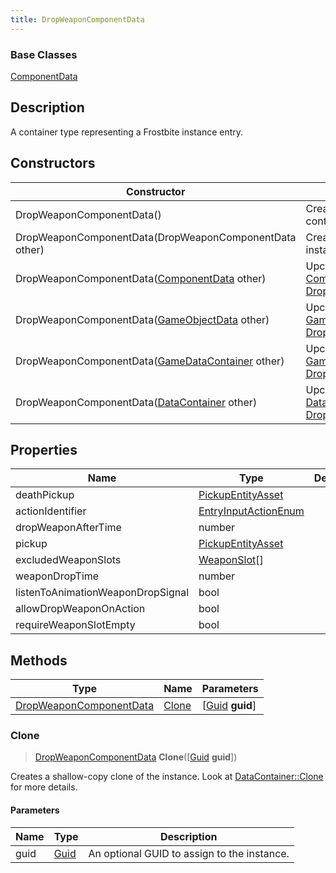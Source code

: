 ```yaml
---
title: DropWeaponComponentData
---
```

### Base Classes

[ComponentData](ComponentData)

## Description

A container type representing a Frostbite instance entry.

## Constructors

| Constructor                                                                        | Description                                                                                                                           |
| ---------------------------------------------------------------------------------- | ------------------------------------------------------------------------------------------------------------------------------------- |
| DropWeaponComponentData()                                                          | Create a new instance of this container type.                                                                                         |
| DropWeaponComponentData(DropWeaponComponentData other)                             | Create a reference copy of an instance of the same type.                                                                              |
| DropWeaponComponentData([ComponentData](ComponentData) other)                      | Upcast an instance of type [ComponentData](ComponentData) to [DropWeaponComponentData](DropWeaponComponentData).                      |
| DropWeaponComponentData([GameObjectData](GameObjectData) other)                    | Upcast an instance of type [GameObjectData](GameObjectData) to [DropWeaponComponentData](DropWeaponComponentData).                    |
| DropWeaponComponentData([GameDataContainer](GameDataContainer) other)              | Upcast an instance of type [GameDataContainer](GameDataContainer) to [DropWeaponComponentData](DropWeaponComponentData).              |
| DropWeaponComponentData([DataContainer](/vext/ref/shared/class/datacontainer) other) | Upcast an instance of type [DataContainer](/vext/ref/shared/class/datacontainer) to [DropWeaponComponentData](DropWeaponComponentData). |

## Properties

| Name                              | Type                                         | Description |
| --------------------------------- | -------------------------------------------- | ----------- |
| deathPickup                       | [PickupEntityAsset](PickupEntityAsset)       |             |
| actionIdentifier                  | [EntryInputActionEnum](EntryInputActionEnum) |             |
| dropWeaponAfterTime               | number                                       |             |
| pickup                            | [PickupEntityAsset](PickupEntityAsset)       |             |
| excludedWeaponSlots               | [WeaponSlot](WeaponSlot)\[\]                 |             |
| weaponDropTime                    | number                                       |             |
| listenToAnimationWeaponDropSignal | bool                                         |             |
| allowDropWeaponOnAction           | bool                                         |             |
| requireWeaponSlotEmpty            | bool                                         |             |

## Methods

| Type                                               | Name            | Parameters                                     |
| -------------------------------------------------- | --------------- | ---------------------------------------------- |
| [DropWeaponComponentData](DropWeaponComponentData) | [Clone](#clone) | \[[Guid](/vext/ref/shared/class/guid) **guid**\] |

### Clone

> [DropWeaponComponentData](DropWeaponComponentData) **Clone**(\[[Guid](/vext/ref/shared/class/guid) **guid**\])

Creates a shallow-copy clone of the instance. Look at [DataContainer::Clone](/vext/ref/shared/class/datacontainer#clone) for more details.

#### Parameters

| Name | Type         | Description                                 |
| ---- | ------------ | ------------------------------------------- |
| guid | [Guid](Guid) | An optional GUID to assign to the instance. |
